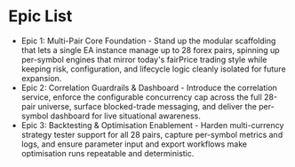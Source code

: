 # Epic List
- Epic 1: Multi-Pair Core Foundation - Stand up the modular scaffolding that lets a single EA instance manage up to 28 forex pairs, spinning up per-symbol engines that mirror today's fairPrice trading style while keeping risk, configuration, and lifecycle logic cleanly isolated for future expansion.
- Epic 2: Correlation Guardrails & Dashboard - Introduce the correlation service, enforce the configurable concurrency cap across the full 28-pair universe, surface blocked-trade messaging, and deliver the per-symbol dashboard for live situational awareness.
- Epic 3: Backtesting & Optimisation Enablement - Harden multi-currency strategy tester support for all 28 pairs, capture per-symbol metrics and logs, and ensure parameter input and export workflows make optimisation runs repeatable and deterministic.

